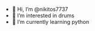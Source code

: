 - 👋 Hi, I’m @nikitos7737
- 👀 I’m interested in drums
- 🌱 I’m currently learning python

<!---
nikitos7737/nikitos7737 is a ✨ special ✨ repository because its `README.md` (this file) appears on your GitHub profile.
You can click the Preview link to take a look at your changes.
--->

